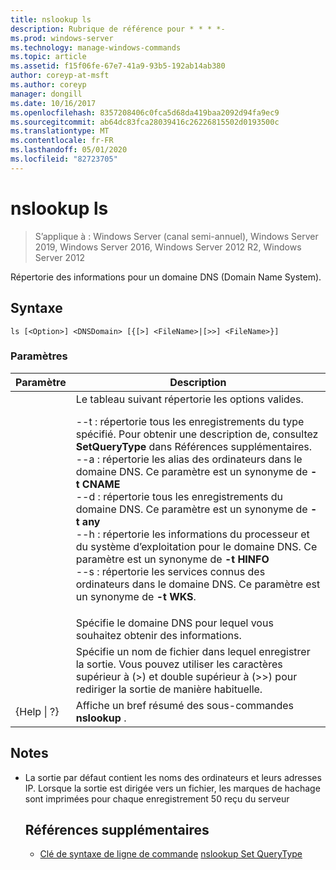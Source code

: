 ```yaml
---
title: nslookup ls
description: Rubrique de référence pour * * * *-
ms.prod: windows-server
ms.technology: manage-windows-commands
ms.topic: article
ms.assetid: f15f06fe-67e7-41a9-93b5-192ab14ab380
author: coreyp-at-msft
ms.author: coreyp
manager: dongill
ms.date: 10/16/2017
ms.openlocfilehash: 8357208406c0fca5d68da419baa2092d94fa9ec9
ms.sourcegitcommit: ab64dc83fca28039416c26226815502d0193500c
ms.translationtype: MT
ms.contentlocale: fr-FR
ms.lasthandoff: 05/01/2020
ms.locfileid: "82723705"
---
```

# <a name="nslookup-ls"></a>nslookup ls

> S’applique à : Windows Server (canal semi-annuel), Windows Server 2019, Windows Server 2016, Windows Server 2012 R2, Windows Server 2012

Répertorie des informations pour un domaine DNS (Domain Name System).
## <a name="syntax"></a>Syntaxe
```
ls [<Option>] <DNSDomain> [{[>] <FileName>|[>>] <FileName>}]
```
### <a name="parameters"></a>Paramètres

|    Paramètre    |                                                                                                                                                                                                                                                                                                               Description                                                                                                                                                                                                                                                                                                                |
|-----------------|------------------------------------------------------------------------------------------------------------------------------------------------------------------------------------------------------------------------------------------------------------------------------------------------------------------------------------------------------------------------------------------------------------------------------------------------------------------------------------------------------------------------------------------------------------------------------------------------------------------------------------------|
|    <Option>     | Le tableau suivant répertorie les options valides.<p>--t : répertorie tous les enregistrements du type spécifié. Pour obtenir une description <querytype>de, consultez **SetQueryType** dans Références supplémentaires.<br />--a : répertorie les alias des ordinateurs dans le domaine DNS. Ce paramètre est un synonyme de **-t CNAME**<br />--d : répertorie tous les enregistrements du domaine DNS. Ce paramètre est un synonyme de **-t any**<br />--h : répertorie les informations du processeur et du système d’exploitation pour le domaine DNS. Ce paramètre est un synonyme de **-t HINFO**<br />--s : répertorie les services connus des ordinateurs dans le domaine DNS. Ce paramètre est un synonyme de **-t WKS**. |
|   <DNSDomain>   |                                                                                                                                                                                                                                                                                         Spécifie le domaine DNS pour lequel vous souhaitez obtenir des informations.                                                                                                                                                                                                                                                                                         |
|   <FileName>    |                                                                                                                                                                                                                                 Spécifie un nom de fichier dans lequel enregistrer la sortie. Vous pouvez utiliser les caractères supérieur à (>) et double supérieur à (>>) pour rediriger la sortie de manière habituelle.                                                                                                                                                                                                                                  |
| {Help &#124; ?} |                                                                                                                                                                                                                                                                                          Affiche un bref résumé des sous-commandes **nslookup** .                                                                                                                                                                                                                                                                                           |

## <a name="remarks"></a>Notes 
- La sortie par défaut contient les noms des ordinateurs et leurs adresses IP. Lorsque la sortie est dirigée vers un fichier, les marques de hachage sont imprimées pour chaque enregistrement 50 reçu du serveur
  ## <a name="additional-references"></a>Références supplémentaires
  - [Clé de syntaxe de ligne de commande](command-line-syntax-key.md)
  [nslookup Set QueryType](nslookup-set-querytype.md)
